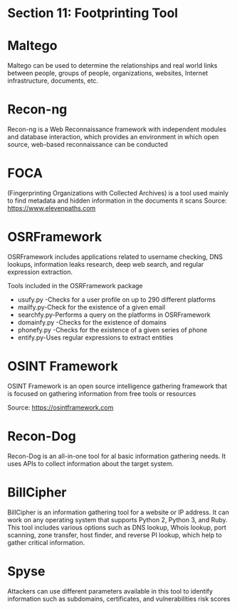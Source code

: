 
# Section 11: Footprinting Tool
# Maltego 
Maltego can be used to determine the relationships and real world links between people, groups of people, organizations, websites, Internet infrastructure, documents, etc.

# Recon-ng 
Recon-ng is a Web Reconnaissance framework with
independent modules and database interaction, 
which provides an environment in which open source, web-based reconnaissance can be conducted

# FOCA 
(Fingerprinting Organizations with Collected Archives) is a tool used mainly to find metadata and hidden information in the documents it scans
Source: https://www.elevenpaths.com

# OSRFramework 
OSRFramework includes applications related to username checking, DNS lookups, information leaks research, deep web search, and regular expression extraction.

Tools included in the OSRFramework package
- usufy.py -Checks for a user profile on up to 290 different platforms
- mailfy.py-Check for the existence of a given email
- searchfy.py-Performs a query on the platforms in OSRFramework
- domainfy.py -Checks for the existence of domains
- phonefy.py -Checks for the existence of a given series of phone
- entify.py-Uses regular expressions to extract entities

# OSINT Framework
OSINT Framework is an open source intelligence gathering framework that is focused on gathering information from free tools or resources

Source: https://osintframework.com

# Recon-Dog 
Recon-Dog is an all-in-one tool for al basic information gathering needs. It uses APIs to collect information about the target system. 

# BillCipher 
BillCipher is an information gathering tool for a website or IP address. It can work on any operating system that supports Python 2, Python 3, and Ruby. This tool includes various options such as DNS lookup, Whois lookup, port scanning, zone transfer, host finder, and reverse
PI lookup, which help to gather critical information.
# Spyse
Attackers can use different parameters available in this  tool to identify information such as subdomains, certificates, and vulnerabilities risk scores


